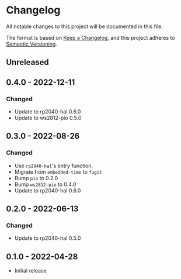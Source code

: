 # Changelog

All notable changes to this project will be documented in this file.

The format is based on [Keep a Changelog](https://keepachangelog.com/en/1.0.0/),
and this project adheres to [Semantic Versioning](https://semver.org/spec/v2.0.0.html).

## Unreleased

## 0.4.0 - 2022-12-11

### Changed

- Update to rp2040-hal 0.6.0
- Update to ws2812-pio 0.5.0

## 0.3.0 - 2022-08-26

### Changed

- Use `rp2040-hal`'s entry function.
- Migrate from `embedded-time` to `fugit`
- Bump `pio` to 0.2.0
- Bump `ws2812-pio` to 0.4.0
- Update to rp2040-hal 0.6.0

## 0.2.0 - 2022-06-13

### Changed

- Update to rp2040-hal 0.5.0

## 0.1.0 - 2022-04-28

- Initial release

